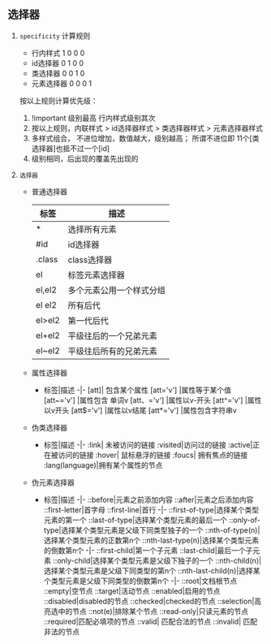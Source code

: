 ##	选择器 

1. `specificity` 计算规则 
	- 行内样式    1 0 0 0 
	- id选择器    0 1 0 0
	- 类选择器    0 0 1 0
	- 元素选择器  0 0 0 1
	
	按以上规则计算优先级： 
	1. !important 级别最高  行内样式级别其次
	2. 按以上规则，内联样式  > id选择器样式 > 类选择器样式 > 元素选择器样式
	3. 多样式组合， 不进位增加，数值越大，级别越高； 所谓不进位即 11个[类选择器]也抵不过一个[id]
	4. 级别相同，后出现的覆盖先出现的
	
2. `选择器`
	- 普通选择器
	
		标签|描述
		-|-
		*|选择所有元素
		#id|id选择器
		.class|class选择器
		el|标签元素选择器
		el,el2| 多个元素公用一个样式分组
		el el2 | 所有后代
		el>el2 | 第一代后代
		el+el2 | 平级往后的一个兄弟元素
		el~el2 | 平级往后所有的兄弟元素 
	- 属性选择器

		- 标签|描述
		-|-
		[att]| 包含某个属性
		[att='v'] |属性等于某个值
		[att~='v'] |属性包含 单词v
		[att、='v'] |属性以v-开头
		[att^='v'] |属性以v开头
		[att$='v'] |属性以v结尾
		[att*='v'] |属性包含字符串v
					
    - 伪类选择器

		- 标签|描述
		-|-
		:link| 未被访问的链接
		:visited|访问过的链接
		:active|正在被访问的链接
		:hover| 鼠标悬浮的链接
		:foucs| 拥有焦点的链接
		:lang(language)|拥有某个属性的节点
	
	- 伪元素选择器
		
		- 标签|描述
		-|-
		::before|元素之前添加内容
		::after|元素之后添加内容
		::first-letter|首字母
		::first-line|首行
		-|-
		::first-of-type|选择某个类型元素的第一个
		::last-of-type|选择某个类型元素的最后一个
		::only-of-type|选择某个类型元素是父级下同类型独子的一个
		::nth-of-type(n)|选择某个类型元素的正数第n个
		::nth-last-type(n)|选择某个类型元素的倒数第n个
		-|-
		::first-child|第一个子元素
		::last-child|最后一个子元素
		::only-child|选择某个类型元素是父级下独子的一个
		::nth-child(n)|选择某个类型元素是父级下同类型的第n个
		::nth-last-child(n)|选择某个类型元素是父级下同类型的倒数第n个
		-|-
		::root|文档根节点
		::empty|空节点
		::target|活动节点
		::enabled|启用的节点
		::disabled|disabled的节点
		::checked|checked的节点
		::selection|高亮选中的节点
		::not(e)|排除某个节点
		::read-only|只读元素的节点
		::required|匹配必填项的节点
		::valid| 匹配合法的节点
		::invalid| 匹配非法的节点
		
		